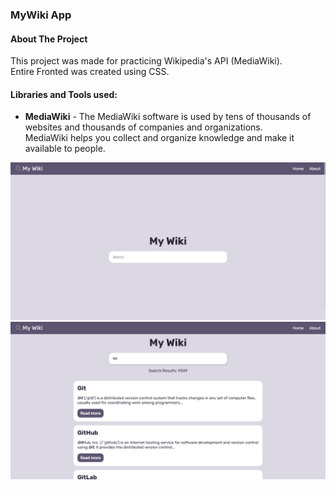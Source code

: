 ### MyWiki App

#### About The Project

This project was made for practicing Wikipedia's API (MediaWiki).<br/>
Entire Fronted was created using CSS.

#### Libraries and Tools used:
- **MediaWiki** - The MediaWiki software is used by tens of thousands of websites and thousands of companies and organizations.<br/>
MediaWiki helps you collect and organize knowledge and make it available to people.</br>

<img src="https://raw.githubusercontent.com/ErezAmirav/MyWiki/master/src/assets/img/prev/home.png" width="550" title="Preview Image">
<img src="https://raw.githubusercontent.com/ErezAmirav/MyWiki/master/src/assets/img/prev/search.png" width="550" title="Preview Image">
